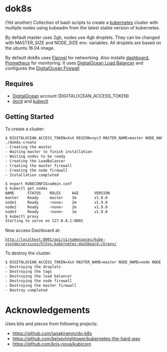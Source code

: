 # dok8s

(Yet another) Collection of bash scripts to create a [kubernetes](https://kubernetes.io/) cluster with multiple nodes using kubeadm from the latest stable version of kubernetes.

By default master uses 2gb, nodes use 4gb droplets. They can be changed with MASTER_SIZE and NODE_SIZE env. variables. All droplets are based on the ubuntu 16.04 image.

By default dok8s uses [Flannel](https://coreos.com/flannel/docs/latest/kubernetes.html) for networking. Also installs [dashboard](https://github.com/kubernetes/dashboard/), [Prometheus](https://devopscube.com/setup-prometheus-monitoring-on-kubernetes/) for monitoring. It uses [DigitalOcean Load Balancer](https://www.digitalocean.com/products/load-balancer/) and configures the [DigitalOcean Firewall](https://www.digitalocean.com/products/cloud-firewalls/)

## Requires

- [DigitalOcean](https://www.digitalocean.com/) account (DIGITALOCEAN_ACCESS_TOKEN)
- [doctl](https://github.com/digitalocean/doctl) and [kubectl](https://kubernetes.io/docs/tasks/tools/install-kubectl/)

## Getting Started

To create a cluster:

```sh
$ DIGITALOCEAN_ACCESS_TOKEN=XxX REGION=nyc3 MASTER_NAME=master NODE_NAME=node NODE_COUNT=3 ./dok8s-create
./dok8s-create
- Creating the master
- Waiting master to finish installation
- Waiting nodes to be ready
- Creating the LoadBalancer
- Creating the master firewall
- Creating the node firewall
- Installation completed

$ export KUBECONFIG=admin.conf
$ kubectl get nodes
NAME      STATUS    ROLES     AGE       VERSION
master    Ready     master    3m        v1.9.0
node1     Ready     <none>    2m        v1.9.0
node2     Ready     <none>    2m        v1.9.0
node3     Ready     <none>    1m        v1.9.0
$ kubectl proxy
Starting to serve on 127.0.0.1:8001
```

Now access Dashboard at:

[`http://localhost:8001/api/v1/namespaces/kube-system/services/https:kubernetes-dashboard:/proxy/`](http://localhost:8001/api/v1/namespaces/kube-system/services/https:kubernetes-dashboard:/proxy/)

To destroy the cluster:

```sh
$ DIGITALOCEAN_ACCESS_TOKEN=XxX MASTER_NAME=master NODE_NAME=node NODE_COUNT=3 ./dok8s-destroy
- Destroying the droplets
- Destroying the tags
- Destroying the load balancer
- Destroying the node firewall
- Destroying the master firewall
- Destroy completed
```

# Acknowledgements

Uses bits and pieces from following projects:

- https://github.com/janakiramm/do-k8s
- https://github.com/kelseyhightower/kubernetes-the-hard-way
- https://github.com/kris-nova/kubicorn
